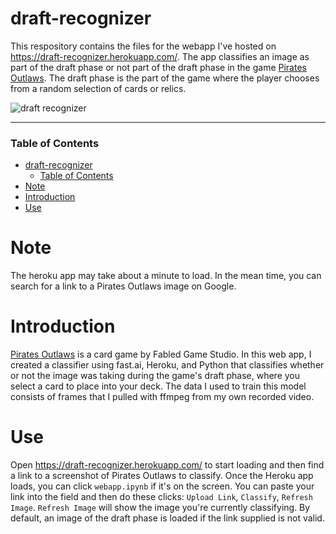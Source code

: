 # draft-recognizer

This respository contains the files for the webapp I've hosted on
https://draft-recognizer.herokuapp.com/. The app classifies an image as part of
the draft phase or not part of the draft phase in the game
[Pirates Outlaws](https://fabledgame.com/en/pirates-outlaws/details). The draft
phase is the part of the game where the player chooses from a random selection
of cards or relics.

![draft recognizer](https://user-images.githubusercontent.com/46179386/125207332-8a3d7580-e240-11eb-8f02-37b75298b863.gif)

---

### Table of Contents

- [draft-recognizer](#draft-recognizer)
    - [Table of Contents](#table-of-contents)
- [Note](#note)
- [Introduction](#introduction)
- [Use](#use)

# Note

The heroku app may take about a minute to load. In the mean time, you can search
for a link to a Pirates Outlaws image on Google.

# Introduction

<a href="https://fabledgame.com/en/pirates-outlaws/details" alt="Link to Pirates Outlaws.">Pirates
Outlaws</a> is a card game by Fabled Game Studio. In this web app, I created a
classifier using fast.ai, Heroku, and Python that classifies whether or not the
image was taking during the game's draft phase, where you select a card to place
into your deck. The data I used to train this model consists of frames that I
pulled with ffmpeg from my own recorded video.

# Use

Open https://draft-recognizer.herokuapp.com/ to start loading and then find a
link to a screenshot of Pirates Outlaws to classify. Once the Heroku app loads,
you can click `webapp.ipynb` if it's on the screen. You can paste your link into
the field and then do these clicks: `Upload Link`, `Classify`, `Refresh Image`.
`Refresh Image` will show the image you're currently classifying. By default, an
image of the draft phase is loaded if the link supplied is not valid.

